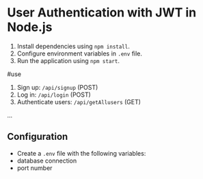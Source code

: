 # User Authentication with JWT in Node.js


1. Install dependencies using `npm install`.
2. Configure environment variables in `.env` file.
2. Run the application using `npm start`.

#use

1. Sign up: `/api/signup` (POST)
2. Log in: `/api/login` (POST)
3. Authenticate users: `/api/getAllusers` (GET)

...

## Configuration

- Create a `.env` file with the following variables:
- database connection
- port number
